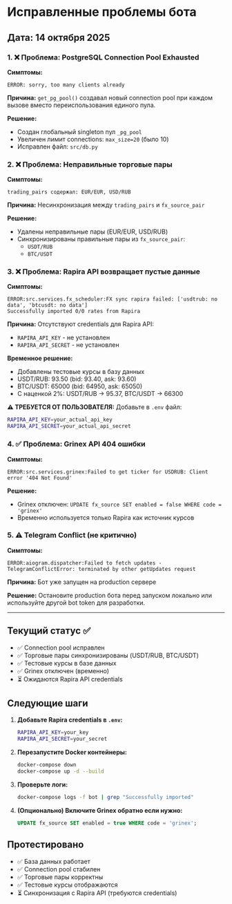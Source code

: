 # Исправленные проблемы бота

## Дата: 14 октября 2025

### 1. ❌ Проблема: PostgreSQL Connection Pool Exhausted
**Симптомы:**
```
ERROR: sorry, too many clients already
```

**Причина:** 
`get_pg_pool()` создавал новый connection pool при каждом вызове вместо переиспользования единого пула.

**Решение:**
- Создан глобальный singleton пул `_pg_pool`
- Увеличен лимит connections: `max_size=20` (было 10)
- Исправлен файл: `src/db.py`

### 2. ❌ Проблема: Неправильные торговые пары
**Симптомы:**
```
trading_pairs содержал: EUR/EUR, USD/RUB
```

**Причина:**
Несинхронизация между `trading_pairs` и `fx_source_pair`

**Решение:**
- Удалены неправильные пары (EUR/EUR, USD/RUB)
- Синхронизированы правильные пары из `fx_source_pair`: 
  - `USDT/RUB`
  - `BTC/USDT`

### 3. ❌ Проблема: Rapira API возвращает пустые данные
**Симптомы:**
```
ERROR:src.services.fx_scheduler:FX sync rapira failed: ['usdtrub: no data', 'btcusdt: no data']
Successfully imported 0/0 rates from Rapira
```

**Причина:**
Отсутствуют credentials для Rapira API:
- `RAPIRA_API_KEY` - не установлен
- `RAPIRA_API_SECRET` - не установлен

**Временное решение:**
- Добавлены тестовые курсы в базу данных
- USDT/RUB: 93.50 (bid: 93.40, ask: 93.60)
- BTC/USDT: 65000 (bid: 64950, ask: 65050)
- С наценкой 2%: USDT/RUB → 95.37, BTC/USDT → 66300

**⚠️ ТРЕБУЕТСЯ ОТ ПОЛЬЗОВАТЕЛЯ:**
Добавьте в `.env` файл:
```bash
RAPIRA_API_KEY=your_actual_api_key
RAPIRA_API_SECRET=your_actual_api_secret
```

### 4. ✅ Проблема: Grinex API 404 ошибки
**Симптомы:**
```
ERROR:src.services.grinex:Failed to get ticker for USDRUB: Client error '404 Not Found'
```

**Решение:**
- Grinex отключен: `UPDATE fx_source SET enabled = false WHERE code = 'grinex'`
- Временно используется только Rapira как источник курсов

### 5. ⚠️ Telegram Conflict (не критично)
**Симптомы:**
```
ERROR:aiogram.dispatcher:Failed to fetch updates - TelegramConflictError: terminated by other getUpdates request
```

**Причина:**
Бот уже запущен на production сервере

**Решение:**
Остановите production бота перед запуском локально или используйте другой bot token для разработки.

---

## Текущий статус ✅

- ✅ Connection pool исправлен
- ✅ Торговые пары синхронизированы (USDT/RUB, BTC/USDT)
- ✅ Тестовые курсы в базе данных
- ✅ Grinex отключен (временно)
- ⏳ Ожидаются Rapira API credentials

## Следующие шаги

1. **Добавьте Rapira credentials в `.env`:**
   ```bash
   RAPIRA_API_KEY=your_key
   RAPIRA_API_SECRET=your_secret
   ```

2. **Перезапустите Docker контейнеры:**
   ```bash
   docker-compose down
   docker-compose up -d --build
   ```

3. **Проверьте логи:**
   ```bash
   docker-compose logs -f bot | grep "Successfully imported"
   ```

4. **(Опционально) Включите Grinex обратно если нужно:**
   ```sql
   UPDATE fx_source SET enabled = true WHERE code = 'grinex';
   ```

## Протестировано

- ✅ База данных работает
- ✅ Connection pool стабилен
- ✅ Торговые пары корректны
- ✅ Тестовые курсы отображаются
- ⏳ Синхронизация с Rapira API (требуются credentials)

